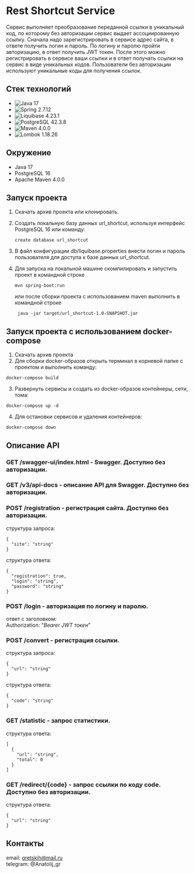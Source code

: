 # Rest Shortcut Service
Cервис выполняет преобразование переданной ссылки в уникальный код, по которому без авторизации сервис выдает ассоциированную ссылку.
Сначала надо зарегистрировать в сервисе адрес сайта, в ответе получить логин и пароль.
По логину и паролю пройти авторизацию, в ответ получить JWT токен.
После этого можно регистрировать в сервисе ваши ссылки и в ответ получать ссылки на сервис в виде уникальных кодов.
Пользователи без авторизации используют уникальные коды для получения ссылок.

## Стек технологий
- ![Java 17](https://img.shields.io/badge/Java-17-blue)
- ![Spring 2.7.12](https://img.shields.io/badge/Spring%20Boot%202.7.12-white?style=flat&logo=Spring)
- ![Liquibase 4.23.1](https://img.shields.io/badge/Liquibase_4.23.1-white?style=flat&logo=Liquibase&logoColor=blue
  )
- ![PostgreSQL 42.3.8](https://img.shields.io/badge/PostgreSQL_42.3.8-white?style=flat&logo=PostgreSQL&logoColor=blue
  )
- ![Maven 4.0.0](https://img.shields.io/badge/Maven%204.0.0-white?style=flat&logo=Apache%20Maven&logoColor=red
  )
- ![Lombok 1.18.26](https://img.shields.io/badge/Lombok%201.18.26-white?style=flat
  )

## Окружение
- Java 17
- PostgreSQL 16
- Apache Maven 4.0.0

## Запуск проекта
1. Скачать архив проекта или клонировать.
2. Создать локальную базу данных url_shortcut, используя интерфейс PostgreSQL 16 или команду:

   ```create database url_shortcut```

3. В файл конфигурации db/liquibase.properties внести логин и пароль пользователя для доступа к базе данных url_shortcut.
4. Для запуска на локальной машине скомпилировать и запустить проект в командной строке

   ```mvn spring-boot:run```

   или после сборки проекта с использованием maven выполнить в командной строке

   ``` java -jar target/url_shortcut-1.0-SNAPSHOT.jar```

## Запуск проекта с использованием docker-compose
1. Скачать архив проекта
2. Для сборки docker-образов открыть терминал в корневой папке с проектом и выполнить команду:
```
docker-compose build
```
3. Развернуть сервисы и создать из docker-образов контейнеры, сети, тома:
```
docker-compose up -d
```
4. Для остановки сервисов и удаления контейнеров:
```
docker-compose down
```

## Описание API

### GET /swagger-ui/index.html - Swagger. Доступно без авторизации.

### GET /v3/api-docs - описание API для Swagger. Доступно без авторизации.

### POST /registration - регистрация сайта. Доступно без авторизации.

структура запроса:
```
{
  "site": "string"
}
```
структура ответа:
```
{
  "registration": true,
  "login": "string",
  "password": "string"
}
```

### POST /login - авторизация по логину и паролю.

ответ с заголовком:<br>
Authorization: "*Bearer JWT токен*"

### POST /convert - регистрация ссылки.

структура запроса:
```
{
  "url": "string"
}
```
структура ответа:
```
{
  "code": "string"
}
```

### GET /statistic - запрос статистики.<br>
структура ответа:
```
[
  {
    "url": "string",
    "total": 0
  }
]
```

### GET /redirect/{code} - запрос ссылки по коду code. Доступно без авторизации.
структура ответа:
```
{
  "url": "string"
}
```
## Контакты

email: gretskih@mail.ru <br/>
telegram: @Anatolij_gr